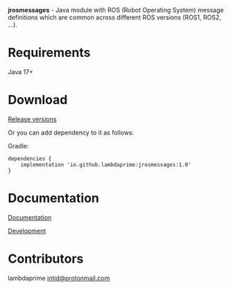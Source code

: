 **jrosmessages** - Java module with ROS (Robot Operating System) message definitions which are common across different ROS versions (ROS1, ROS2, ...).

# Requirements

Java 17+

# Download

[Release versions](https://github.com/lambdaprime/jrosmessages/releases)

Or you can add dependency to it as follows:

Gradle:

```
dependencies {
    implementation 'io.github.lambdaprime:jrosmessages:1.0'
}
```

# Documentation

[Documentation](http://portal2.atwebpages.com/jrosclient)

[Development](DEVELOPMENT.md)

# Contributors

lambdaprime <intid@protonmail.com>
